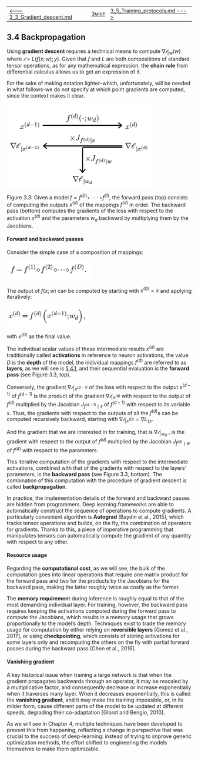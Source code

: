 |                                                           |                    |                                                              |
| --------------------------------------------------------- | ------------------ | ------------------------------------------------------------ |
| [<---   3_3_Gradient_descent.md](3_3_Gradient_descent.md) | [Зміст](README.md) | [3_5_Training_protocols.md    --->](3_5_Training_protocols.md) |

## 3.4    Backpropagation

Using **gradient descent** requires a technical means to compute $∇𝓁_{\mid w}(w)$ where $𝓁=L(f(x;w);y)$. Given that $f$ and $L$ are both compositions of standard tensor operations, as for any mathematical expression, the **chain rule** from differential calculus allows us to get an expression of it.

For the sake of making notation lighter–which, unfortunately, will be needed in what follows-we do not specify at which point gradients are computed, since the context makes it clear. 

![image-20230618140722078](media1/image-20230618140722078.png)

Figure 3.3: Given a model $f =f^{(D)}◦···◦f^{(1)}$, the forward pass (top) consists of computing the outputs $x^{(d)}$ of the mappings $f^{(d)}$ in order. The backward pass (bottom) computes the gradients of the loss with respect to the activation $x^{(d)}$ and the parameters $w_d$ backward by multiplying them by the Jacobians.

#### Forward and backward passes

Consider the simple case of a composition of mappings:

![image-20230618141221990](media1/image-20230618141221990.png)

The output of $f(x;w)$ can be computed by starting with $x^{(0)} =x$ and applying iteratively:

![image-20230618141230685](media1/image-20230618141230685.png)

with $x^{(D)}$ as the final value.

The individual scalar values of these intermediate results $x^{(d)}$ are traditionally called **activations** in reference to neuron activations, the value $D$ is the **depth** of the model, the individual mappings $f^{(d)}$ are referred to as **layers**, as we will see is [§ 4.1](4_1_The_notion_of_layer.md), and their sequential evaluation is the **forward pass** (see Figure 3.3, top).

Conversely, the gradient $∇𝓁_{\mid x^{(d−1)}}$ of the loss with respect to the output $x^{(d−1)}$ of $f^{(d−1)}$ is the product of the gradient $∇𝓁_{\mid x^{(d)}}$ with respect to the output of $f^{(d)}$ multiplied by the Jacobian $J_{f^{(d−1)} \mid x}$ of $f^{(d−1)}$ with respect to its variable $x$. Thus, the gradients with respect to the outputs of all the $f^{(d)}$s can be computed recursively backward, starting with $∇𝓁_{\mid x^{(D)}} =∇L_{\mid x}$.

And the gradient that we are interested in for training, that is $∇𝓁_{\mid w_d}$ , is the gradient with respect to the output of $f^{(d)}$ multiplied by the Jacobian $J_{f^{(d)}\mid w}$ of $f^{(d)}$ with respect to the parameters.

This iterative computation of the gradients with respect to the intermediate activations, combined with that of the gradients with respect to the layers’ parameters, is the **backward pass** (see Figure 3.3, bottom). The combination of this computation with the procedure of gradient descent is called **backpropagation**.

In practice, the implementation details of the forward and backward passes are hidden from programmers. Deep learning frameworks are able to automatically construct the sequence of operations to compute gradients. A particularly convenient algorithm is **Autograd** [Baydin et al., 2015], which tracks tensor operations and builds, on the fly, the combination of operators for gradients. Thanks to this, a piece of imperative programming that manipulates tensors can automatically compute the gradient of any quantity with respect to any other.

#### Resource usage

Regarding the **computational cost**, as we will see, the bulk of the computation goes into linear operations that require one matrix product for the forward pass and two for the products by the Jacobians for the backward pass, making the latter roughly twice as costly as the former.

The **memory requiremen**t during inference is roughly equal to that of the most demanding individual layer. For training, however, the backward pass requires keeping the activations computed during the forward pass to compute the Jacobians, which results in a memory usage that grows proportionally to the model’s depth. Techniques exist to trade the memory usage for computation by either relying on **reversible layers** [Gomez et al., 2017], or using **checkpointing**, which consists of storing activations for some layers only and recomputing the others on the fly with partial forward passes during the backward pass [Chen et al., 2016].

#### Vanishing gradient

A key historical issue when training a large network is that when the gradient propagates backwards through an operator, it may be rescaled by a multiplicative factor, and consequently decrease or increase exponentially when it traverses many layer. When it decreases exponentially, this is called the **vanishing gradient**, and it may make the training impossible, or, in its milder form, cause different parts of the model to be updated at different speeds, degrading their co-adaptation [Glorot and Bengio, 2010].

As we will see in Chapter 4, multiple techniques have been developed to prevent this from happening, reflecting a change in perspective that was crucial to the success of deep-learning: instead of trying to improve generic optimization methods, the effort shifted to engineering the models themselves to make them optimizable.

